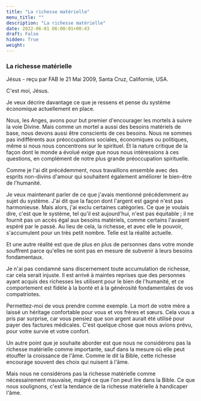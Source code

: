 ```yaml
---
title: "La richesse matérielle"
menu_title: ""
description: "La richesse matérielle"
date: 2022-06-01 06:00:01+00:43
draft: False
hidden: True
weight:
---
```

### La richesse matérielle

Jésus - reçu par FAB le 21 Mai 2009, Santa Cruz, Californie, USA.

C'est moi, Jésus.

Je veux décrire davantage ce que je ressens et pense du système économique actuellement en place.

Nous, les Anges, avons pour but premier d'encourager les mortels à suivre la voie Divine. Mais comme un mortel a aussi des besoins matériels de base, nous devons aussi être conscients de ces besoins.
Nous ne sommes pas indifférents aux préoccupations sociales, économiques ou politiques, même si nous nous concentrons sur le spirituel. Et la nature critique de la façon dont le monde a évolué exige que nous nous intéressions à ces questions, en complément de notre plus grande préoccupation spirituelle.

Comme je l'ai dit précédemment, nous travaillons ensemble avec des esprits non-divins d'amour qui souhaitent également améliorer le bien-être de l'humanité.

Je veux maintenant parler de ce que j'avais mentionné précédemment au sujet du système. J'ai dit que la façon dont l'argent est gagné n'est pas harmonieuse. Mais alors, j'ai exclu certaines catégories.
Ce que je voulais dire, c'est que le système, tel qu'il est aujourd'hui, n'est pas équitable ; il ne fournit pas un accès égal aux besoins matériels, comme certains l'avaient espéré par le passé. Au lieu de cela, la richesse, et avec elle le pouvoir, s'accumulent pour un très petit nombre. Telle est la réalité actuelle.

Et une autre réalité est que de plus en plus de personnes dans votre monde souffrent parce qu'elles ne sont pas en mesure de subvenir à leurs besoins fondamentaux.

Je n'ai pas condamné sans discernement toute accumulation de richesse, car cela serait injuste. Il est arrivé à maintes reprises que des personnes ayant acquis des richesses les utilisent pour le bien de l'humanité, et ce comportement est fidèle à la bonté et à la générosité fondamentales de vos compatriotes.

Permettez-moi de vous prendre comme exemple. La mort de votre mère a laissé un héritage confortable pour vous et vos frères et sœurs. Cela vous a pris par surprise, car vous pensiez que son argent aurait été utilisé pour payer des factures médicales. C'est quelque chose que nous avions prévu, pour votre survie et votre confort.

Un autre point que je souhaite aborder est que nous ne considérons pas la richesse matérielle comme importante, sauf dans la mesure où elle peut étouffer la croissance de l'âme. Comme le dit la Bible, cette richesse encourage souvent des choix qui nuisent à l'âme.

Mais nous ne considérons pas la richesse matérielle comme nécessairement mauvaise, malgré ce que l'on peut lire dans la Bible. Ce que nous soulignons, c'est la tendance de la richesse matérielle à handicaper l'âme.
